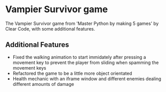 # Vampier Survivor game
The Vampier Survivor game from 'Master Python by making 5 games' by Clear Code, with some additional features. 

## Additional Features
- Fixed the walking animation to start immidately after pressing a movement key to prevent the player from sliding when spamming the movement keys
- Refactored the game to be a little more object orientated
- Health mechanic with an iframe window and different enemies dealing different amounts of damage 

